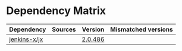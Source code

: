 # Dependency Matrix

Dependency | Sources | Version | Mismatched versions
---------- | ------- | ------- | -------------------
[jenkins-x/jx](https://github.com/jenkins-x/jx.git) |  | [2.0.486](https://github.com/jenkins-x/jx/releases/tag/v2.0.486) | 
